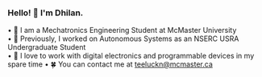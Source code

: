 ### Hello! 👋 I'm Dhilan. 
  • 🏫 I am a Mechatronics Engineering Student at McMaster University\
  • 💼 Previously, I worked on Autonomous Systems as an NSERC USRA Undergraduate Student\
  • 🧠 I love to work with digital electronics and programmable devices in my spare time
  • 🍀 You can contact me at teeluckn@mcmaster.ca

